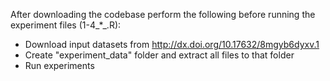 After downloading the codebase perform the following before running the experiment files (1-4_*_.R):
* Download input datasets from http://dx.doi.org/10.17632/8mgyb6dyxv.1
* Create "experiment_data" folder and extract all files to that folder
* Run experiments
